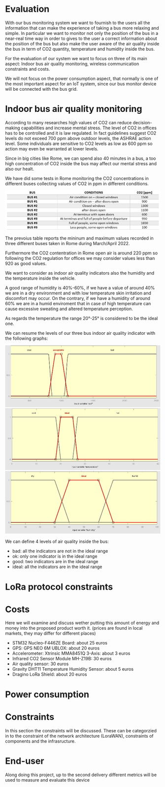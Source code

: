 # Evaluation

With our bus monitoring system we want to fournish to the users all the information that can make the experience of taking a bus more relaxing and simple.
In particular we want to monitor not only the position of the bus in a near-real time way in order to gives to the user a correct information about the position of the bus but also make the user aware of the air quality inside the bus in term of CO2 quantity, temperature and humidity inside the bus.

For the evaluation of our system we want to focus on three of its main aspect: Indoor bus air quality monitoring, wireless communication constraints and costs.

We will not focus on the power consumption aspect, that normally is one of the most important aspect for an IoT system, since our bus monitor device will be connected with the bus grid.

# **Indoor bus air quality monitoring**

According to many researches high values of CO2 can reduce decision-making capabilities and increase mental stress.
The level of CO2 in offices has to be controlled and it is law regulated. In fact guidelines suggest CO2 levels do not exceed 700 ppm above outdoor levels, the ASHRAE action level. Some individuals are sensitive to CO2 levels as low as 600 ppm so action may even be warranted at lower levels.

Since in big cities like Rome, we can spend also 40 minutes in a bus, a too high concentration of CO2 inside the bus may affect our mental stress and also our healt.

We have did some tests in Rome monitoring the CO2 concentrations in different buses collecting values of CO2 in ppm in different conditions.

![](img/co2_bus_table.JPG)

The prevoius table reports the mininum and maximum values recorded in three different buses taken in Rome during March/April 2022.

Furthermore the CO2 contentration in Rome open air is around 220 ppm so following the CO2 regulation for offices we may consider values less than 920 as good values.

We want to consider as indoor air quality indicators also the humidity and the temperature inside the vehicle.

A good range of humidity is 40%-60%, if we have a value of around 40% we are in a dry environment and with low temperature skin irritation and discomfort may occur.
On the contrary, if we have a humidity of around 60% we are in a humid enviroment that in case of high temperature can cause excessive sweating and altered temperature perception.

As regards the temperature the range 20°-25° is considered to be the ideal one.

We can resume the levels of our three bus indoor air quality indicator with the following graphs:

![](img/co2_graph.JPG)
![](img/temp_graph.JPG)
![](img/hum_graph.JPG)

We can define 4 levels of air quality inside the bus:
- bad: all the indicators are not in the ideal range
- ok: only one indicator is in the ideal range
- good: two indicators are in the ideal range
- ideal: all the indicators are in the ideal range

# **LoRa protocol constraints**

# **Costs**
Here we will examine and discuss wether putting this amount of energy and money into the proposed product worth it. (prices are found in local markets, they may differ for different places)
- STM32 Nucleo-F446ZE Board: about 25 euros
- GPS: GPS NEO 6M UBLOX: about 20 euros
- Accelerometer: Xtrinsic MMA8451Q 3-Axis: about 3 euros
- Infrared CO2 Sensor Module MH-Z19B: 30 euros
- Air quality sensor: 30 euros
- Gravity DHT11 Temperature Humidity Sensor: about 5 euros
- Dragino LoRa Shield: about 20 euros

# **Power consumption**

# **Constraints**
In this section the constraints will be discussed. These can be categorzied in to the constraint of the network architecture (LoraWAN), constraints of components and the infrasructure.

# End-user 

Along doing this project, up to the second delivery different metrics will be used to measure and evaluate this device
